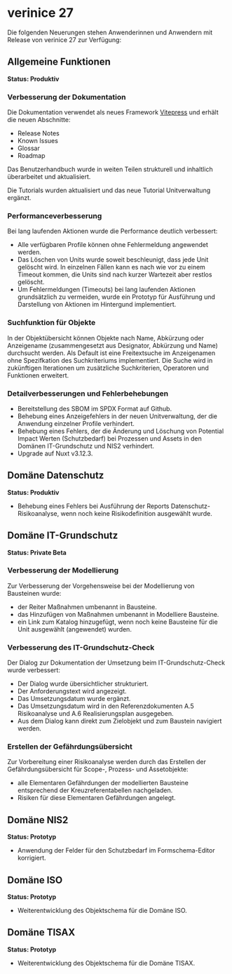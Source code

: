 <!-- © 2024 The Project Contributors - see AUTHORS.txt -->
# verinice 27

Die folgenden Neuerungen stehen Anwenderinnen und Anwendern mit Release von verinice 27 zur Verfügung:

## Allgemeine Funktionen
**Status: Produktiv**

### Verbesserung der Dokumentation

Die Dokumentation verwendet als neues Framework [Vitepress](https://vitepress.dev/) und erhält die neuen Abschnitte:
- Release Notes
- Known Issues
- Glossar
- Roadmap

Das Benutzerhandbuch wurde in weiten Teilen strukturell und inhaltlich überarbeitet und aktualisiert.

Die Tutorials wurden aktualisiert und das neue Tutorial Unitverwaltung ergänzt.

### Performanceverbesserung

Bei lang laufenden Aktionen wurde die Performance deutlich verbessert:
- Alle verfügbaren Profile können ohne Fehlermeldung angewendet werden.
- Das Löschen von Units wurde soweit beschleunigt, dass jede Unit gelöscht wird. In einzelnen Fällen kann es nach wie vor zu einem Timeout kommen, die Units sind nach kurzer Wartezeit aber restlos gelöscht.
- Um Fehlermeldungen (Timeouts) bei lang laufenden Aktionen grundsätzlich zu vermeiden, wurde ein Prototyp für Ausführung und Darstellung von Aktionen im Hintergund implementiert.

### Suchfunktion für Objekte

In der Objektübersicht können Objekte nach Name, Abkürzung oder Anzeigename (zusammengesetzt aus Designator, Abkürzung und Name) durchsucht werden. Als Default ist eine Freitextsuche im Anzeigenamen ohne Spezifkation des Suchkriteriums implementiert.
Die Suche wird in zukünftigen Iterationen um zusätzliche Suchkriterien, Operatoren und Funktionen erweitert.

### Detailverbesserungen und Fehlerbehebungen

- Bereitstellung des SBOM im SPDX Format auf Github.
- Behebung eines Anzeigefehlers in der neuen Unitverwaltung, der die Anwendung einzelner Profile verhindert.
- Behebung eines Fehlers, der die Änderung und Löschung von Potential Impact Werten (Schutzbedarf) bei Prozessen und Assets in den Domänen IT-Grundschutz und NIS2 verhindert.
- Upgrade auf Nuxt v3.12.3.

## Domäne Datenschutz
**Status: Produktiv**

- Behebung eines Fehlers bei Ausführung der Reports Datenschutz-Risikoanalyse, wenn noch keine Risikodefinition ausgewählt wurde.

## Domäne IT-Grundschutz
**Status: Private Beta**

### Verbesserung der Modellierung

Zur Verbesserung der Vorgehensweise bei der Modellierung von Bausteinen wurde:
- der Reiter Maßnahmen umbenannt in Bausteine.
- das Hinzufügen von Maßnahmen umbenannt in Modelliere Bausteine.
- ein Link zum Katalog hinzugefügt, wenn noch keine Bausteine für die Unit ausgewählt (angewendet) wurden.

### Verbesserung des IT-Grundschutz-Check

Der Dialog zur Dokumentation der Umsetzung beim IT-Grundschutz-Check wurde verbessert:
- Der Dialog wurde übersichtlicher strukturiert.
- Der Anforderungstext wird angezeigt.
- Das Umsetzungsdatum wurde ergänzt.
- Das Umsetzungsdatum wird in den Referenzdokumenten A.5 Risikoanalyse und A.6 Realisierungsplan ausgegeben.
- Aus dem Dialog kann direkt zum Zielobjekt und zum Baustein navigiert werden.

### Erstellen der Gefährdungsübersicht

Zur Vorbereitung einer Risikoanalyse werden durch das Erstellen der Gefährdungsübersicht für Scope-, Prozess- und Assetobjekte:
- alle Elementaren Gefährdungen der modellierten Bausteine entsprechend der Kreuzreferentabellen nachgeladen.
- Risiken für diese Elementaren Gefährdungen angelegt.

## Domäne NIS2
**Status: Prototyp**

- Anwendung der Felder für den Schutzbedarf im Formschema-Editor korrigiert.

## Domäne ISO
**Status: Prototyp**

- Weiterentwicklung des Objektschema für die Domäne ISO.

## Domäne TISAX
**Status: Prototyp**

- Weiterentwicklung des Objektschema für die Domäne TISAX.
